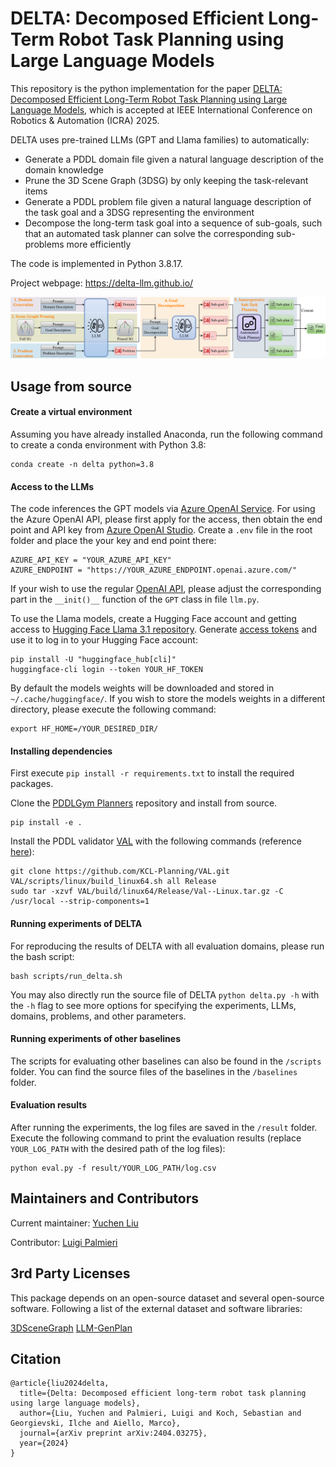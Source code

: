 # DELTA: Decomposed Efficient Long-Term Robot Task Planning using Large Language Models

This repository is the python implementation for the paper [DELTA: Decomposed Efficient Long-Term Robot Task Planning using Large Language Models](https://arxiv.org/abs/2404.03275), which is accepted at IEEE International Conference on Robotics & Automation (ICRA) 2025.

DELTA uses pre-trained LLMs (GPT and Llama families) to automatically:

- Generate a PDDL domain file given a natural language description of the domain knowledge
- Prune the 3D Scene Graph (3DSG) by only keeping the task-relevant items
- Generate a PDDL problem file given a natural language description of the task goal and a 3DSG representing the environment
- Decompose the long-term task goal into a sequence of sub-goals, such that an automated task planner can solve the corresponding sub-problems more efficiently

The code is implemented in Python 3.8.17.

Project webpage: https://delta-llm.github.io/

<img src="data/images/delta_sys_overview.png" alt="system"/>

## Usage from source

#### Create a virtual environment

Assuming you have already installed Anaconda, run the following command to create a conda environment with Python 3.8:

```
conda create -n delta python=3.8
```

#### Access to the LLMs

The code inferences the GPT models via [Azure OpenAI Service](https://learn.microsoft.com/en-us/azure/ai-services/openai/). For using the Azure OpenAI API, please first apply for the access, then obtain the end point and API key from [Azure OpenAI Studio](https://oai.azure.com/portal). Create a `.env` file in the root folder and place the your key and end point there:

```
AZURE_API_KEY = "YOUR_AZURE_API_KEY"
AZURE_ENDPOINT = "https://YOUR_AZURE_ENDPOINT.openai.azure.com/"
```

If your wish to use the regular [OpenAI API](https://platform.openai.com/docs/api-reference/introduction), please adjust the corresponding part in the `__init()__` function of the `GPT` class in file `llm.py`.

To use the Llama models, create a Hugging Face account and getting access to [Hugging Face Llama 3.1 repository](https://huggingface.co/collections/meta-llama/llama-31-669fc079a0c406a149a5738f). Generate [access tokens](https://huggingface.co/settings/tokens) and use it to log in to your Hugging Face account:

```
pip install -U "huggingface_hub[cli]"
huggingface-cli login --token YOUR_HF_TOKEN
```

By default the models weights will be downloaded and stored in `~/.cache/huggingface/`. If you wish to store the models weights in a different directory, please execute the following command:

```
export HF_HOME=/YOUR_DESIRED_DIR/
```

#### Installing dependencies

First execute `pip install -r requirements.txt` to install the required packages.

Clone the [PDDLGym Planners](https://github.com/ronuchit/pddlgym_planners) repository and install from source.

```
pip install -e .
```

Install the PDDL validator [VAL](https://github.com/KCL-Planning/VAL) with the following commands (reference [here](https://github.com/KCL-Planning/VAL/issues/55)):

```
git clone https://github.com/KCL-Planning/VAL.git
VAL/scripts/linux/build_linux64.sh all Release
sudo tar -xzvf VAL/build/linux64/Release/Val--Linux.tar.gz -C /usr/local --strip-components=1
```

#### Running experiments of DELTA

For reproducing the results of DELTA with all evaluation domains, please run the bash script:

```
bash scripts/run_delta.sh
```

You may also directly run the source file of DELTA `python delta.py -h` with the `-h` flag to see more options for specifying the experiments, LLMs, domains, problems, and other parameters.

#### Running experiments of other baselines

The scripts for evaluating other baselines can also be found in the `/scripts` folder. You can find the source files of the baselines in the `/baselines` folder.

#### Evaluation results

After running the experiments, the log files are saved in the `/result` folder. Execute the following command to print the evaluation results (replace `YOUR_LOG_PATH` with the desired path of the log files):

```
python eval.py -f result/YOUR_LOG_PATH/log.csv
```

## Maintainers and Contributors

Current maintainer: [Yuchen Liu](yuchen.liu2@de.bosch.com)

Contributor: [Luigi Palmieri](luigi.palmieri@de.bosch.com)

## 3rd Party Licenses

This package depends on an open-source dataset and several open-source software. Following a list of the external dataset and software libraries:

[3DSceneGraph](https://github.com/StanfordVL/3DSceneGraph)
[LLM-GenPlan](https://github.com/tomsilver/llm-genplan)

## Citation

```
@article{liu2024delta,
  title={Delta: Decomposed efficient long-term robot task planning using large language models},
  author={Liu, Yuchen and Palmieri, Luigi and Koch, Sebastian and Georgievski, Ilche and Aiello, Marco},
  journal={arXiv preprint arXiv:2404.03275},
  year={2024}
}
```
